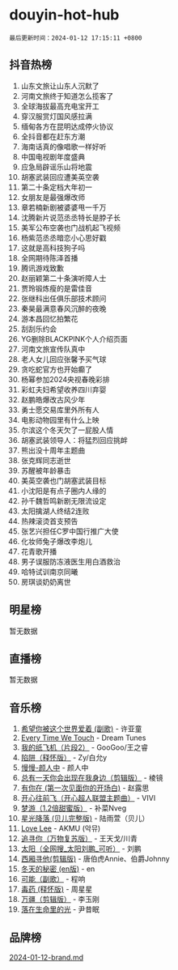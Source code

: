 # douyin-hot-hub

`最后更新时间：2024-01-12 17:15:11 +0800`

## 抖音热榜

1. 山东文旅让山东人沉默了
1. 河南文旅终于知道怎么揽客了
1. 全球海拔最高充电宝开工
1. 穿汉服赏灯国风感拉满
1. 缅甸各方在昆明达成停火协议
1. 全抖音都在赶东方潮
1. 海南话真的像唱歌一样好听
1. 中国电视剧年度盛典
1. 应急局辟谣乐山将地震
1. 胡塞武装回应遭美英空袭
1. 第二十条定档大年初一
1. 女朋友是最强爆改师
1. 章若楠新剧被婆婆甩一千万
1. 沈腾新片说范丞丞特长是脖子长
1. 美军公布空袭也门战机起飞视频
1. 杨紫范丞丞暗恋小心思好戳
1. 这就是高科技狗子吗
1. 全网期待陈泽首播
1. 腾讯游戏致歉
1. 赵丽颖第二十条演听障人士
1. 贾玲锻炼瘦的是雷佳音
1. 张继科出任俱乐部技术顾问
1. 秦昊最满意春风沉醉的夜晚
1. 游本昌回忆拍繁花
1. 刮刮乐约会
1. YG删除BLACKPINK个人介绍页面
1. 河南文旅宣传队真中
1. 老人女儿回应张馨予买气球
1. 贪吃蛇官方也开始癫了
1. 杨幂参加2024央视春晚彩排
1. 彩虹夫妇希望收养四川弃婴
1. 赵鹏皓爆改古风少年
1. 勇士愿交易库里外所有人
1. 电影动物园里有什么上映
1. 尔滨这个冬天欠了一屁股人情
1. 胡塞武装领导人：将猛烈回应挑衅
1. 熊出没十周年主题曲
1. 张克辉同志逝世
1. 苏醒被年龄暴击
1. 美英空袭也门胡塞武装目标
1. 小沈阳是有点子圈内人缘的
1. 孙千魏哲鸣新剧无限流设定
1. 太阳擒湖人终结2连败
1. 热辣滚烫首支预告
1. 张艺兴担任C罗中国行推广大使
1. 化妆师兔子爆改李炮儿
1. 花青歌开播
1. 男子误服防冻液医生用白酒救治
1. 哈特试训南京同曦
1. 房琪谈奶奶离世

## 明星榜

暂无数据

## 直播榜

暂无数据

## 音乐榜

1. [希望你被这个世界爱着 (副歌)](https://sf86-cdn-tos.douyinstatic.com/obj/tos-cn-ve-2774/oUHCmWQfZlE3QQBKBeD8rCFLpJzPgCpImhsxMt) - 许亚童
1. [Every Time We Touch](https://sf86-cdn-tos.douyinstatic.com/obj/tos-cn-ve-2774/ogN6lUKQeBBfEVhIOMikG1CcJjugxk1tztZyhP) - Dream Tunes
1. [我的纸飞机（片段2）](https://sf86-cdn-tos.douyinstatic.com/obj/tos-cn-ve-2774/oM2ZrKcg2CD5AeRB2gkeXOFB1IxAGJdZPazYHf) - GooGoo/王之睿
1. [陷阱（释怀版）](https://sf86-cdn-tos.douyinstatic.com/obj/tos-cn-ve-2774/oE8C21LeZrzKLDFfQYgMzx4GAIHageG5IzayY7) - Zy/白允y
1. [慢慢-颜人中](https://sf86-cdn-tos.douyinstatic.com/obj/tos-cn-ve-2774/ocjHNfBXdBxQNC8ZGAeoLMFTUgtBg8bkExunDC) - 颜人中
1. [总有一天你会出现在我身边（剪辑版）](https://sf86-cdn-tos.douyinstatic.com/obj/tos-cn-ve-2774/oMLsHwhWW7CYoAhoWB9EXUQIzNBsfAJxpAoxCU) - 棱镜
1. [有你在 (第一次见面你的开场白)](https://sf86-cdn-tos.douyinstatic.com/obj/tos-cn-ve-2774/oAthrQ3ClJBfI57uBoFEgNDYtNCZ0TSYQQfxQ0) - 赵露思
1. [开心往前飞（开心超人联盟主题曲）](https://sf86-cdn-tos.douyinstatic.com/obj/tos-cn-ve-2774/9d8fb7c82cf1421fb93a9fe925275e0a) - VIVI
1. [梦游（1.2倍甜蜜版）](https://sf3-cdn-tos.douyinstatic.com/obj/tos-cn-ve-2774/o4gyAUm8hwufoEABmwVIiQtHsFuGzAEEWtNMzo) - 补菜Nveg
1. [星光降落 (贝儿完整版)](https://sf86-cdn-tos.douyinstatic.com/obj/tos-cn-ve-2774/okwB9hAwyAtsFFkFBzAX1hOOfQuIoMNs0W2Mwr) - 陆雨萱（贝儿）
1. [Love Lee](https://sf86-cdn-tos.douyinstatic.com/obj/tos-cn-ve-2774/o05GbkJGbCBTdDnMtB0fwOYgkeZp23vrWQDQBS) - AKMU (악뮤)
1. [追寻你（万物复苏版）](https://sf86-cdn-tos.douyinstatic.com/obj/tos-cn-ve-2774/oYeAZJsbjIDit9APmBg8u6uDUQnHmoCf3gbo74) - 王天戈/川青
1. [太阳（全网搜_太阳刘鹏_可听）](https://sf6-cdn-tos.douyinstatic.com/obj/tos-cn-ve-2774/ogWbyIQnlBFImVbeDocRdCIYtBHlbJXgfZMvgz) - 刘鹏
1. [西厢寻他(剪辑版)](https://sf86-cdn-tos.douyinstatic.com/obj/tos-cn-ve-2774/oUsAVfAQKlRNxEv5qxvIB8o5qmIWUcXbzJKJhw) - 唐伯虎Annie、伯爵Johnny
1. [冬天的秘密 (en版)](https://sf6-cdn-tos.douyinstatic.com/obj/tos-cn-ve-2774/okIuMHDdzyf3FjGK4Lphe1vfHcQaPIHAg0Z4CR) - en
1. [可能（副歌）](https://sf86-cdn-tos.douyinstatic.com/obj/tos-cn-ve-2774/cde1731888894259b333569393c2fb51) - 程响
1. [毒药 (释怀版)](https://sf3-cdn-tos.douyinstatic.com/obj/tos-cn-ve-2774/oYILMEAzspdZBIzy4frJNB8ZHPHWAhiwowd4Ad) - 周星星
1. [万疆（剪辑版）](https://sf86-cdn-tos.douyinstatic.com/obj/tos-cn-ve-2774/ooG7oVgFlDTelKCjCsTTobQvbdtj1BBQXnfZd8) - 李玉刚
1. [落在生命里的光](https://sf86-cdn-tos.douyinstatic.com/obj/tos-cn-ve-2774/d9ffa8c090124ea58bb10df9b510c01d) - 尹昔眠

## 品牌榜

[2024-01-12-brand.md](2024-01-12-brand.md)
